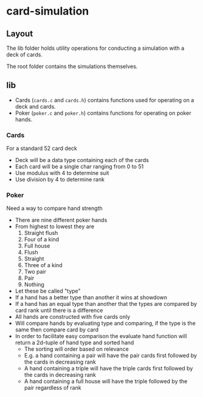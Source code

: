 # card-simulation

## Layout

The lib folder holds utility operations for conducting a simulation with a deck of cards. 

The root folder contains the simulations themselves.

## lib

- Cards (`cards.c` and `cards.h`) contains functions used for operating on a deck and cards.
- Poker (`poker.c` and `poker.h`) contains functions for operating on poker hands.

### Cards

For a standard 52 card deck

- Deck will be a data type containing each of the cards
- Each card will be a single char ranging from 0 to 51
- Use modulus with 4 to determine suit
- Use division by 4 to determine rank

### Poker

Need a way to compare hand strength

- There are nine different poker hands
- From highest to lowest they are
    1. Straight flush
    2. Four of a kind
    3. Full house
    4. Flush
    5. Straight
    6. Three of a kind
    7. Two pair
    8. Pair
    9. Nothing
- Let these be called "type"
- If a hand has a better type than another it wins at showdown
- If a hand has an equal type than another that the types are compared by card rank until there is a difference
- All hands are constructed with five cards only
- Will compare hands by evaluating type and comparing, if the type is the same then compare card by card
- In order to facilitate easy comparison the evaluate hand function will return a 2d-tuple of hand type and sorted hand
    - The sorting will order based on relevance
    - E.g. a hand containing a pair will have the pair cards first followed by the cards in decreasing rank
    - A hand containing a triple will have the triple cards first followed by the cards in decreasing rank
    - A hand containing a full house will have the triple followed by the pair regardless of rank
